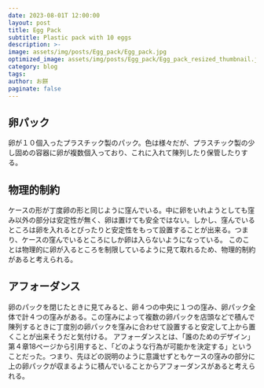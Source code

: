```yaml
---
date: 2023-08-01T 12:00:00
layout: post
title: Egg Pack
subtitle: Plastic pack with 10 eggs
description: >-
image: assets/img/posts/Egg_pack/Egg_pack.jpg
optimized_image: assets/img/posts/Egg_pack/Egg_pack_resized_thumbnail.jpg
category: blog
tags: 
author: お餅
paginate: false
---
```


## 卵パック

卵が１０個入ったプラスチック製のパック。色は様々だが、プラスチック製の少し固めの容器に卵が複数個入っており、これに入れて陳列したり保管したりする。

## 物理的制約

ケースの形が丁度卵の形と同じように窪んでいる。中に卵をいれようとしても窪み以外の部分は安定性が無く、卵は置けても安全ではない。しかし、窪んでいるところは卵を入れるとぴったりと安定性をもって設置することが出来る。つまり、ケースの窪んでいるところにしか卵は入らないようになっている。
このことは物理的に卵が入るところを制限しているように見て取れるため、物理的制約があると考えられる。

## アフォーダンス

卵のパックを閉じたときに見てみると、卵４つの中央に１つの窪み、卵パック全体で計４つの窪みがある。この窪みによって複数の卵パックを店頭などで積んで陳列するときに丁度別の卵パックを窪みに合わせて設置すると安定して上から置くことが出来そうだと気付ける。
アフォーダンスとは、「誰のためのデザイン」第４章18ページから引用すると、「どのような行為が可能かを決定する」ということだった。つまり、先ほどの説明のように意識せずともケースの窪みの部分に上の卵パックが収まるように積んでいることからアフォーダンスがあると考えられる。
